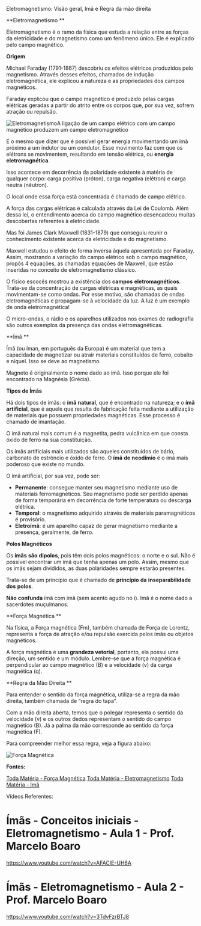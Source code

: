 Eletromagnetismo: Visão geral, Imã e Regra da mão direita

**Eletromagnetismo
**

Eletromagnetismo é o ramo da física que estuda a relação entre as forças da eletricidade e do magnetismo como um fenômeno único. Ele é explicado pelo campo magnético.

**Origem**

Michael Faraday (1791-1867) descobriu os efeitos elétricos produzidos pelo magnetismo. Através desses efeitos, chamados de indução eletromagnética, ele explicou a natureza e as propriedades dos campos magnéticos.

Faraday explicou que o campo magnético é produzido pelas cargas elétricas geradas a partir do atrito entre os corpos que, por sua vez, sofrem atração ou repulsão.

![Eletromagnetismo](https://static.planejativo.com/uploads/novas/0cfacf9febd8a20f3dcb106866f9a93e.jpg)A ligação de um campo elétrico com um campo magnético produzem um campo eletromagnético

É o mesmo que dizer que é possível gerar energia movimentando um ímã próximo a um indutor ou um condutor. Esse movimento faz com que os elétrons se movimentem, resultando em tensão elétrica, ou **energia** **eletromagnética**.

Isso acontece em decorrência da polaridade existente à matéria de qualquer corpo: carga positiva (próton), carga negativa (elétron) e carga neutra (nêutron).

O local onde essa força está concentrada é chamado de campo elétrico.

A força das cargas elétricas é calculada através da Lei de Coulomb. Além dessa lei, o entendimento acerca do campo magnético desencadeou muitas descobertas referentes à eletricidade.

Mas foi James Clark Maxwell (1831-1879) que conseguiu reunir o conhecimento existente acerca da eletricidade e do magnetismo.

Maxwell estudou o efeito de forma inversa àquela apresentada por Faraday. Assim, mostrando a variação do campo elétrico sob o campo magnético, propôs 4 equações, as chamadas equações de Maxwell, que estão inseridas no conceito de eletromagnetismo clássico.

O físico escocês mostrou a existência dos **campos** **eletromagnéticos**. Trata-se da concentração de cargas elétricas e magnéticas, as quais movimentam-se como ondas. Por esse motivo, são chamadas de ondas eletromagnéticas e propagam-se à velocidade da luz. A luz é um exemplo de onda eletromagnética!

O micro-ondas, o rádio e os aparelhos utilizados nos exames de radiografia são outros exemplos da presença das ondas eletromagnéticas.

**Ímã
**

Ímã (ou íman, em português da Europa) é um material que tem a capacidade de magnetizar ou atrair materiais constituídos de ferro, cobalto e níquel. Isso se deve ao magnetismo.

Magneto é originalmente o nome dado ao ímã. Isso porque ele foi encontrado na Magnésia (Grécia).

**Tipos de Ímãs**

Há dois tipos de ímãs: o **ímã** **natural**, que é encontrado na natureza; e o **ímã** **artificial**, que é aquele que resulta de fabricação feita mediante a utilização de materiais que possuem propriedades magnéticas. Esse processo é chamado de imantação.

O ímã natural mais comum é a magnetita, pedra vulcânica em que consta óxido de ferro na sua constituição.

Os ímãs artificiais mais utilizados são aqueles constituídos de bário, carbonato de estrôncio e óxido de ferro. O **ímã** **de** **neodímio** é o ímã mais poderoso que existe no mundo.

O ímã artificial, por sua vez, pode ser:

- **Permanente**: consegue manter seu magnetismo mediante uso de materiais ferromagnéticos. Seu magnetismo pode ser perdido apenas de forma temporária em decorrência de forte temperatura ou descarga elétrica.
- **Temporal**: o magnetismo adquirido através de materiais paramagnéticos é provisório.
- **Eletroímã**: é um aparelho capaz de gerar magnetismo mediante a presença, geralmente, de ferro.

**Polos Magnéticos**

Os **ímãs** **são** **dipolos**, pois têm dois polos magnéticos: o norte e o sul. Não é possível encontrar um ímã que tenha apenas um polo. Assim, mesmo que os ímãs sejam divididos, as duas polaridades sempre estarão presentes.

Trata-se de um princípio que é chamado de **princípio** **da** **inseparabilidade** **dos** **polos**.

**Não** **confunda** ímã com imã (sem acento agudo no i). Imã é o nome dado a sacerdotes muçulmanos.  

**Força Magnética
**

Na física, a Força magnética (Fm), também chamada de Força de Lorentz, representa a força de atração e/ou repulsão exercida pelos ímãs ou objetos magnéticos.

A força magnética é uma **grandeza vetorial**, portanto, ela possui uma direção, um sentido e um módulo. Lembre-se que a força magnética é perpendicular ao campo magnético (B) e a velocidade (v) da carga magnética (q).

**Regra da Mão Direita
**

Para entender o sentido da força magnética, utiliza-se a regra da mão direita, também chamada de “regra do tapa”.

Com a mão direita aberta, temos que o polegar representa o sentido da velocidade (v) e os outros dedos representam o sentido do campo magnético (B). Já a palma da mão corresponde ao sentido da força magnética (F).

Para compreender melhor essa regra, veja a figura abaixo:

![Força Magnética](https://static.planejativo.com/uploads/novas/66222f0cb2481345bb784acc3c776330.jpg)


**Fontes:**

[Toda Matéria - Força Magnética](https://www.todamateria.com.br/forca-magnetica/)
[Toda Matéria - Eletromagnetismo](https://www.todamateria.com.br/eletromagnetismo/)
[Toda Matéria - Imã](https://www.todamateria.com.br/ima/)

Vídeos Referentes:

# Ímãs - Conceitos iniciais - Eletromagnetismo - Aula 1 - Prof. Marcelo Boaro

https://www.youtube.com/watch?v=AFACIE-UH6A

# Ímãs - Eletromagnetismo - Aula 2 - Prof. Marcelo Boaro

https://www.youtube.com/watch?v=3TdvFzrBTJ8